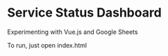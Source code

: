 # Service Status Dashboard

Experimenting with Vue.js and Google Sheets

To run, just open index.html